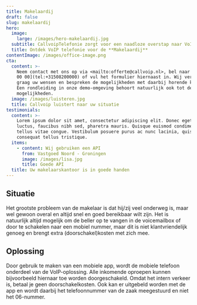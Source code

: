 ```yaml
---
title: Makelaardij
draft: false
slug: makelaardij
hero:
  image:
    large: /images/hero-makelaardij.jpg
  subtitle: CallvoipTelefonie zorgt voor een naadloze overstap naar VoIP!
  title: Ontdek VoIP telefonie voor de **Makelaardij**
contentImage: /images/office-image.png
cta:
  content: >-
    Neem contact met ons op via <mailto:offerte@callvoip.nl>, bel naar [050 820
    00 00](tel:+31508200000) of vul het formulier hiernaast in. Wij vernemen
    graag uw wensen en bespreken de mogelijkheden met daarbij horende kosten.
    Een rondleiding in onze demo-omgeving behoort natuurlijk ook tot de
    mogelijkheden.
  image: /images/luisteren.jpg
  title: Callvoip luistert naar uw situatie
testimonials:
  content: >-
    Lorem ipsum dolor sit amet, consectetur adipiscing elit. Donec eget massa
    luctus, faucibus nibh sed, pharetra mauris. Quisque euismod condimentum
    tellus vitae congue. Vestibulum posuere purus ac nunc lacinia, quis
    consequat tellus tristique.
  items:
    - content: Wij gebruiken een API
      from: Vastgoed Noord - Groningen
      image: /images/lisa.jpg
      title: Goede API
  title: Uw makelaarskantoor is in goede handen
---
```

## Situatie

Het grootste probleem van de makelaar is dat hij/zij veel onderweg is, maar wel gewoon overal en altijd snel en goed bereikbaar wilt zijn. Het is natuurlijk altijd mogelijk om de beller op te vangen in de voicemailbox of door te schakelen naar een mobiel nummer, maar dit is niet klantvriendelijk genoeg en brengt extra (doorschakel)kosten met zich mee.



## Oplossing

Door gebruik te maken van een mobiele app, wordt de mobiele telefoon onderdeel van de VoIP-oplossing. Alle inkomende oproepen kunnen bijvoorbeeld hiernaar toe worden doorgeschakeld. Omdat het intern verkeer is, betaal je geen doorschakelkosten. Ook kan er uitgebeld worden met de app en wordt daarbij het telefoonnummer van de zaak meegestuurd en niet het 06-nummer.

